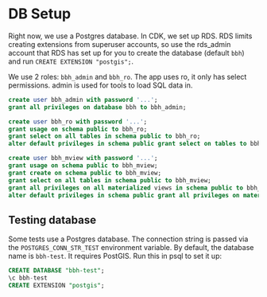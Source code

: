 # DB Setup

Right now, we use a Postgres database. In CDK, we set up RDS. RDS limits creating extensions from superuser accounts, so use the rds_admin account that RDS has set up for you to create the database (default `bbh`) and run `CREATE EXTENSION "postgis";`.

We use 2 roles: `bbh_admin` and `bbh_ro`. The app uses ro, it only has select permissions. admin is used for tools to load SQL data in.

```sql
create user bbh_admin with password '...';
grant all privileges on database bbh to bbh_admin;

create user bbh_ro with password '...';
grant usage on schema public to bbh_ro;
grant select on all tables in schema public to bbh_ro;
alter default privileges in schema public grant select on tables to bbh_ro;

create user bbh_mview with password '...';
grant usage on schema public to bbh_mview;
grant create on schema public to bbh_mview;
grant select on all tables in schema public to bbh_mview;
grant all privileges on all materialized views in schema public to bbh_mview;
alter default privileges in schema public grant all privileges on materialized views to bbh_mview;
```

## Testing database

Some tests use a Postgres database. The connection string is passed via the `POSTGRES_CONN_STR_TEST` environment variable. By default, the database name is `bbh-test`. It requires PostGIS. Run this in psql to set it up:

```sql
CREATE DATABASE "bbh-test";
\c bbh-test
CREATE EXTENSION "postgis";
```
